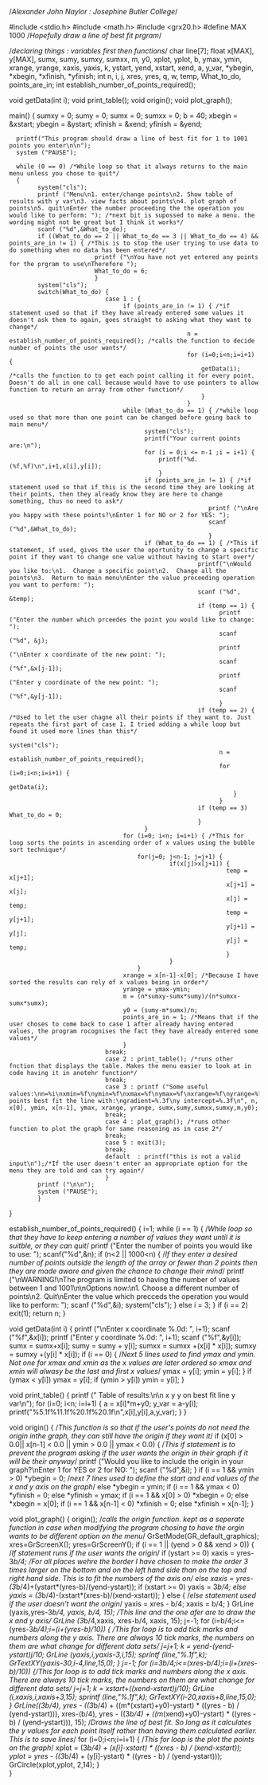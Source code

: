 /*Alexander John Naylor : Josephine Butler College*/

#include <stdio.h>
#include <math.h>
#include <grx20.h>
#define MAX 1000
/*Hopefully draw a line of best fit prgram*/

/*declaring things : variables first then functions*/
char line[7];
float x[MAX], y[MAX], sumx, sumy, sumxy, sumxx, m, y0, xplot, yplot, b, ymax, ymin, xrange, yrange, xaxis, yaxis, k, ystart, yend, xstart, xend, a, y_var, *ybegin, *xbegin, *xfinish, *yfinish;
int n, i, j, xres, yres, q, w, temp, What_to_do, points_are_in;
int establish_number_of_points_required();

void getData(int i);
void print_table();
void origin();
void plot_graph();

main()
{
      sumxy = 0;
      sumy = 0;
      sumx = 0;
      sumxx = 0;
      b = 40;
      xbegin = &xstart;
      ybegin = &ystart;
      xfinish = &xend;
      yfinish = &yend;
      
      printf("This program should draw a line of best fit for 1 to 1001 points you enter\n\n");
      system ("PAUSE");
      
      while (0 == 0) /*While loop so that it always returns to the main menu unless you chose to quit*/
      {
            system("cls");
            printf ("Menu\n1. enter/change points\n2. Show table of results with y var\n3. view facts about points\n4. plot graph of points\n5. quit\nEnter the number proceeding the the operation you would like to perform: "); /*next bit is supossed to make a menu. the wording might not be great but I think it works*/
            scanf ("%d",&What_to_do);
            if ((What_to_do == 2 || What_to_do == 3 || What_to_do == 4) && points_are_in != 1) { /*This is to stop the user trying to use data to do something when no data has been entered*/
                            printf ("\nYou have not yet entered any points for the prgram to use\nTherefore ");
                            What_to_do = 6;
                            }
            system("cls");
            switch(What_to_do) {
                               case 1 : {
                                    if (points_are_in != 1) { /*if statement used so that if they have already entered some values it doesn't ask them to again, goes straight to asking what they want to change*/
                                                      n = establish_number_of_points_required(); /*calls the function to decide number of points the user wants*/
                                                      for (i=0;i<n;i=i+1) {
                                                          getData(i); /*calls the function to to get each point calling it for every point. Doesn't do all in one call because would have to use pointers to allow function to return an array from other function*/
                                                          }
                                                      }
                                    while (What_to_do == 1) { /*while loop used so that more than one point can be changed before going back to main menu*/
                                          system("cls");
                                          printf("Your current points are:\n");
                                          for (i = 0;i <= n-1 ;i = i+1) {
                                              printf("%d.  (%f,%f)\n",i+1,x[i],y[i]);
                                              }
                                          if (points_are_in != 1) { /*if statement used so that if this is the second time they are looking at their points, then they already know they are here to change something, thus no need to ask*/
                                                            printf ("\nAre you happy with these points?\nEnter 1 for NO or 2 for YES: ");
                                                            scanf ("%d",&What_to_do);
                                                            }
                                          if (What_to_do == 1) { /*This if statement, if used, gives the user the oportunity to change a specific point if they want to change one value without having to start over*/
                                                         printf("\nWould you like to:\n1.  Change a specific point\n2.  Change all the points\n3.  Return to main menu\nEnter the value proceeding operation you want to perform: ");
                                                         scanf ("%d", &temp);
                                                         if (temp == 1) {
                                                               printf ("Enter the number which prceedes the point you would like to change: ");
                                                               scanf ("%d", &j);
                                                               printf ("\nEnter x coordinate of the new point: ");
                                                               scanf ("%f",&x[j-1]);
                                                               printf ("Enter y coordinate of the new point: ");
                                                               scanf ("%f",&y[j-1]);
                                                               }
                                                         if (temp == 2) { /*Used to let the user chagne all their points if they want to. Just repeats the first part of case 1. I tried adding a while loop but found it used more lines than this*/
                                                               system("cls");
                                                               n = establish_number_of_points_required();
                                                               for (i=0;i<n;i=i+1) {
                                                                   getData(i);    
                                                                   }
                                                               }
                                                         if (temp == 3) What_to_do = 0;
                                                         }
                                          }
                                    for (i=0; i<n; i=i+1) { /*This for loop sorts the points in ascending order of x values using the bubble sort technique*/
                                        for(j=0; j<n-1; j=j+1) {
                                                 if(x[j]>x[j+1]) {
                                                                 temp = x[j+1];
                                                                 x[j+1] = x[j];
                                                                 x[j] = temp;
                                                                 temp = y[j+1];
                                                                 y[j+1] = y[j];
                                                                 y[j] = temp;
                                                                 }
                                                 }
                                        }
                                    xrange = x[n-1]-x[0]; /*Because I have sorted the results can rely of x values being in order*/
                                    yrange = ymax-ymin;
                                    m = (n*sumxy-sumx*sumy)/(n*sumxx-sumx*sumx);
                                    y0 = (sumy-m*sumx)/n;
                                    points_are_in = 1; /*Means that if the user choses to come back to case 1 after already having entered values, the program rocognises the fact they have already entered some values*/
                                    }
                               break;
                               case 2 : print_table(); /*runs other fnction that displays the table. Makes the menu easier to look at in code having it in anotehr function*/
                               break;
                               case 3 : printf ("Some useful values:\nn=%i\nxmin=%f\nymin=%f\nxmax=%f\nymax=%f\nxrange=%f\nyrange=%f\nsumx=%f\nsumy=%f\nsumxx=%f\nsumxy=%f\n\nYour points best fit the line with:\ngradient=%.3f\ny intercept=%.3f\n", n, x[0], ymin, x[n-1], ymax, xrange, yrange, sumx,sumy,sumxx,sumxy,m,y0);
                               break;
                               case 4 : plot_graph(); /*runs other function to plot the graph for same reasoning as in case 2*/
                               break;
                               case 5 : exit(3);
                               break;
                               default  : printf("this is not a valid input\n");/*If the user doesn't enter an appropriate option for the menu they are told and can try again*/
                               }
            printf ("\n\n");
            system ("PAUSE");
            }
}

establish_number_of_points_required() {
                                      i=1;
                                      while (i == 1) { /*While loop so that they have to keep entering a number of values they want until it is suitble, or they can quit*/
                                            printf ("Enter the number of points you would like to use: ");
                                            scanf("%d",&n);
                                            if (n<2 || 1000<n) { /*If they enter a desired number of points outside the length of the array or fewer than 2 points then they are made aware and given the chance to change their mind*/
                                                    printf ("\nWARNING!\nThe program is limited to having the number of values between 1 and 1001\n\nOptions now:\n1. Choose a different number of points\n2. Quit\nEnter the value which precceds the operation you would like to perform: ");
                                                    scanf ("%d",&i);
                                                    system("cls");
                                                    }
                                            else i = 3;
                                            }
                                      if (i == 2) exit(1);
                                      return n;
                                      }

void getData(int i)  {
     printf ("\nEnter x coordinate %.0d: ", i+1);
     scanf ("%f",&x[i]);
     printf ("Enter y coordinate %.0d: ", i+1);
     scanf ("%f",&y[i]);
     sumx = sumx+x[i];
     sumy = sumy + y[i];
     sumxx = sumxx +(x[i] * x[i]);
     sumxy = sumxy +(y[i] * x[i]);
     if (i == 0) { /*Next 5 lines used to find ymax and ymin. Not one for xmax and xmin as the x values are later ordered so xmax and xmin will alwasy be the last and first x values*/
           ymax = y[i];
           ymin = y[i];
           }
     if (ymax < y[i]) ymax = y[i];
     if (ymin > y[i]) ymin = y[i];
     }

void print_table() {
     printf ("                    Table of results:\n\n   x          y          y on best fit line          y var\n");
     for (i=0; i<n; i=i+1) {
         a = x[i]*m+y0;
         y_var = a-y[i];
         printf("%5.1f%11.1f%20.1f%20.1f\n",x[i],y[i],a,y_var);
         }
     }

void origin() { /*This function is so that if the user's points do not need the origin inthe graph, they can still have the origin if they want it*/
     if (x[0] > 0.0|| x[n-1] < 0.0 || ymin > 0.0 || ymax < 0.0) { /*This if statement is to prevent the program asking if the user wants the origin in their graph if it will be their anyway*/
              printf ("Would you like to include the origin in your graph?\nEnter 1 for YES or 2 for NO: ");
              scanf ("%d",&i);
              }
     if (i == 1 && ymin > 0) *ybegin = 0; /*next 7 lines used to define the start and end values of the x and y axis on the graph*/
     else *ybegin = ymin;
     if (i == 1 && ymax < 0) *yfinish = 0;
     else *yfinish = ymax;
     if (i == 1 && x[0] > 0) *xbegin = 0;
     else *xbegin = x[0];
     if (i == 1 && x[n-1] < 0) *xfinish = 0;
     else *xfinish = x[n-1];
     }

void plot_graph() {
     origin(); /*calls the origin function. kept as a seperate function in case when modifying the program chosing to have the orgin wants to be  different option on the menu*/
     GrSetMode(GR_default_graphics);
     xres=GrScreenX();
     yres=GrScreenY();
     if (i == 1 || (yend > 0 && xend > 0)) { /*If statement runs if the user wants the origin*/
           if (ystart >= 0) xaxis = yres-3*b/4; /*For all places wehre the border I have chosen to make the order 3 times larger on the bottom and on the left hand side than on the top and right hand side. This is to fit the numbers of the axis on*/
           else xaxis = yres-(3*b/4)+(ystart*(yres-b)/(yend-ystart));
           if (xstart >= 0) yaxis = 3*b/4;
           else yaxis = (3*b/4)-(xstart*(xres-b)/(xend-xstart));
           }
     else { /*else statement used if the user doesn't want the origin*/
          yaxis = xres - b/4;
          xaxis = b/4;
          }
     GrLine (yaxis,yres-3*b/4, yaxis, b/4, 15); /*This line and the one afer are to draw the x and y axis*/
     GrLine (3*b/4,xaxis, xres-b/4, xaxis, 15);
     j=-1;
     for (i=b/4;i<=(yres-3*b/4);i=(i+(yres-b)/10)) { /*This for loop is to add tick marks and numbers along the y axis. There are always 10 tick marks, the numbers on them are what change for different data sets*/
         j=j+1;
         k = yend-(yend-ystart)*j/10;
         GrLine (yaxis,i,yaxis-3,i,15);
         sprintf (line,"%.1f",k);
         GrTextXY(yaxis-30,i-4,line,15,0);
         }
     j=-1;
     for (i=3*b/4;i<=(xres-b/4);i=(i+(xres-b)/10)) {/*This for loop is to add tick marks and numbers along the x axis. There are always 10 tick marks, the numbers on them are what change for different data sets*/
         j=j+1;
         k = xstart+((xend-xstart)*j/10);
         GrLine (i,xaxis,i,xaxis+3,15);
         sprintf (line,"%.1f",k);
         GrTextXY(i-20,xaxis+8,line,15,0);
         }
     GrLine((3*b/4), yres - ((3*b/4) + ((m*(xstart)+y0)-ystart) * ((yres - b) / (yend-ystart))), xres-(b/4), yres - ((3*b/4) + ((m*(xend)+y0)-ystart) * ((yres - b) / (yend-ystart))), 15); /*Draws the line of best fit. So long as it calculates the y values for each point itself rather than having them calculated earlier. This is to save lines*/
     for (i=0;i<n;i=i+1) { /*This for loop is the plot the points on the graph*/
         xplot = (3*b/4) + (x[i]-xstart) * ((xres - b) / (xend-xstart));
         yplot = yres - ((3*b/4) + (y[i]-ystart) * ((yres - b) / (yend-ystart)));
         GrCircle(xplot,yplot, 2,14);
         }  
     }

